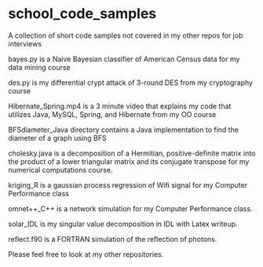 # school_code_samples
A collection of short code samples not covered in my other repos for job interviews

bayes.py is a Naive Bayesian classifier of American Census data for my data mining course

des.py is my differential crypt attack of 3-round DES from my cryptography course

Hibernate_Spring.mp4 is a 3 minute video that explains my code that utilizes Java, MySQL, Spring, and Hibernate from my OO course

BFSdiameter_Java directory contains a Java implementation to find the diameter of a graph using BFS

cholesky.java is a decomposition of a Hermitian, positive-definite matrix into the product of a lower triangular matrix and its conjugate transpose for my numerical computations course.

kriging_R is a gaussian process regression of Wifi signal for my Computer Performance class

omnet++_C++ is a network simulation for my Computer Performance class.

solar_IDL is my singular value decomposition in IDL with Latex writeup.

reflect.f90 is a FORTRAN simulation of the reflection of photons.

Please feel free to look at my other repositories.
 
